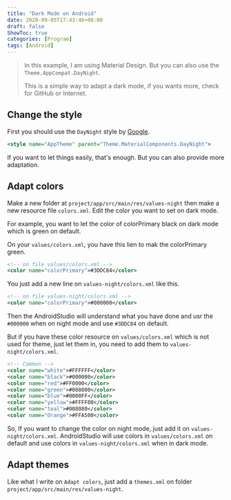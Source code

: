 ```yaml
---
title: "Dark Mode on Android"
date: 2020-09-05T17:43:46+08:00
draft: false
ShowToc: true
categories: [Program]
tags: [Android]
---
```


> In this example, I am using Material Design. But you can also use the `Theme.AppCompat.DayNight`.
>
> This is a simple way to adapt a dark mode, if you wants more, check for GitHub or Internet.

## Change the style

First you should use the `DayNight` style by [Google](https://developer.android.com/guide/topics/ui/look-and-feel/darktheme).

```xml
<style name="AppTheme" parent="Theme.MaterialComponents.DayNight">
```

If you want to let things easily, that's enough. But you can also provide more adaptation.

## Adapt colors

Make a new folder at `project/app/src/main/res/values-night` then make a new resource file `colors.xml`. Edit the color you want to set on dark mode.

For example, you want to let the color of colorPrimary black on dark mode which is green on default.

On your `values/colors.xml`, you have this lien to mak the colorPrimary green.

```xml
<!-- on file values/colors.xml -->
<color name="colorPrimary">#3DDC84</color>
```

You just add a new line on `values-night/colors.xml` like this.

```xml
<!-- on file values-night/colors.xml -->
<color name="colorPrimary">#000000</color>
```

Then the AndroidStudio will understand what you have done and usr the `#000000` when on night mode and use `#3DDC84` on default.

But if you have these color resource on `values/colors.xml` which is not used for theme, just let them in, you need to add them to `values-night/colors.xml`.

```xml
<!-- Common -->
<color name="white">#FFFFFF</color>
<color name="black">#000000</color>
<color name="red">#FF0000</color>
<color name="green">#008000</color>
<color name="blue">#0000FF</color>
<color name="yellow">#FFFF00</color>
<color name="teal">#008080</color>
<color name="Orange">#FFA500</color>
```

So, If you want to change the color on night mode, just add it on `values-night/colors.xml`. AndroidStudio will use colors in `values/colors.xml` on default and use colors in `values-night/colors.xml` when in dark mode.

## Adapt themes

Like what I write on `Adapt colors`, just add a `themes.xml` on folder `project/app/src/main/res/values-night`.

<!-- ## Adapt Pictures

Most simplest way: **You can just use the transparent picture**. -->

